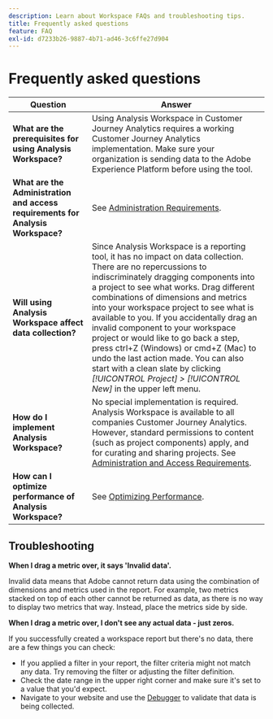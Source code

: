 ```yaml
---
description: Learn about Workspace FAQs and troubleshooting tips.
title: Frequently asked questions
feature: FAQ
exl-id: d7233b26-9887-4b71-ad46-3c6ffe27d904
---
```

# Frequently asked questions

| Question | Answer |
|--- |--- |
| **What are the prerequisites for using Analysis Workspace?** | Using Analysis Workspace in Customer Journey Analytics requires a working Customer Journey Analytics implementation. Make sure your organization is sending data to the Adobe Experience Platform before using the tool.|
| **What are the Administration and access requirements for Analysis Workspace?** | See [Administration Requirements](/help/analysis-workspace/workspace-faq/frequently-asked-questions-analysis-workspace.md).|
| **Will using Analysis Workspace affect data collection?** | Since Analysis Workspace is a reporting tool, it has no impact on data collection. There are no repercussions to indiscriminately dragging components into a project to see what works. Drag different combinations of dimensions and metrics into your workspace project to see what is available to you. If you accidentally drag an invalid component to your workspace project or would like to go back a step, press ctrl+Z (Windows) or cmd+Z (Mac) to undo the last action made. You can also start with a clean slate by clicking *[!UICONTROL Project] > [!UICONTROL New]* in the upper left menu.|
| **How do I implement Analysis Workspace?** | No special implementation is required. Analysis Workspace is available to all companies Customer Journey Analytics. However, standard permissions to content (such as project components) apply, and for curating and sharing projects. See [Administration and Access Requirements](/help/analysis-workspace/workspace-faq/frequently-asked-questions-analysis-workspace.md). |
| **How can I optimize performance of Analysis Workspace?** | See [Optimizing Performance](/help/admin/optimizing-performance.md). |

## Troubleshooting

**When I drag a metric over, it says 'Invalid data'.**

Invalid data means that Adobe cannot return data using the combination of dimensions and metrics used in the report. For example, two metrics stacked on top of each other cannot be returned as data, as there is no way to display two metrics that way. Instead, place the metrics side by side.

**When I drag a metric over, I don't see any actual data - just zeros.**

If you successfully created a workspace report but there's no data, there are a few things you can check:

* If you applied a filter in your report, the filter criteria might not match any data. Try removing the filter or adjusting the filter definition.
* Check the date range in the upper right corner and make sure it's set to a value that you'd expect.
* Navigate to your website and use the [Debugger](https://experienceleague.adobe.com/docs/debugger/using/experience-cloud-debugger.html) to validate that data is being collected.
